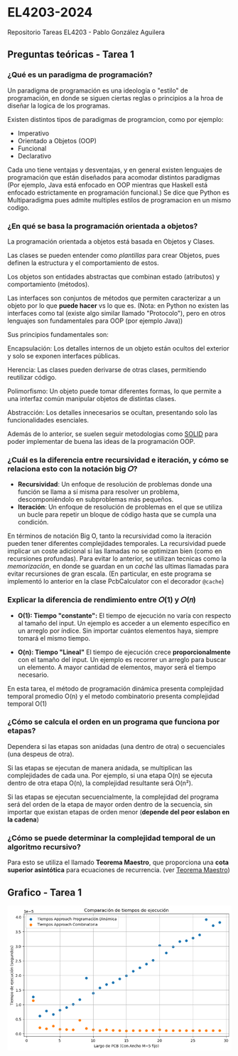 # EL4203-2024

Repositorio Tareas EL4203 - Pablo González Aguilera

## Preguntas teóricas - Tarea 1

### ¿Qué es un paradigma de programación?

Un paradigma de programación es una ideología o "estilo" de programación, en donde se siguen ciertas reglas o principios
a la hroa de diseñar
la logica de los programas.

Existen distintos tipos de paradigmas de programcion, como por ejemplo:

- Imperativo
- Orientado a Objetos (OOP)
- Funcional
- Declarativo

Cada uno tiene ventajas y desventajas, y en general existen lenguajes de programación que están diseñados para
acomodar distintos paradigmas (Por ejemplo, Java está enfocado en OOP mientras que Haskell está enfocado estrictamente
en
programación funcional.) Se dice que Python es Multiparadigma pues admite multiples estilos de programacion en un mismo
codigo.

### ¿En qué se basa la programación orientada a objetos?

La programación orientada a objetos está basada en Objetos y Clases.

Las clases se pueden entender como _plantillas_ para crear Objetos, pues definen la estructura
y el comportamiento de estos.

Los objetos son entidades abstractas que combinan estado (atributos) y comportamiento (métodos).

Las interfaces son conjuntos de métodos que permiten caracterizar a un objeto por lo que **puede hacer** vs lo que es.
(Nota: en Python no existen las interfaces como tal (existe algo similar llamado "Protocolo"), pero en otros lenguajes
son fundamentales para OOP (por ejemplo Java))

Sus principios fundamentales son:

Encapsulación: Los detalles internos de un objeto están ocultos del exterior y solo se exponen interfaces públicas.

Herencia: Las clases pueden derivarse de otras clases, permitiendo reutilizar código.

Polimorfismo: Un objeto puede tomar diferentes formas, lo que permite a una interfaz común manipular objetos de
distintas clases.

Abstracción: Los detalles innecesarios se ocultan, presentando solo las funcionalidades esenciales.

Además de lo anterior, se suelen seguir metodologias
como [SOLID](https://www.digitalocean.com/community/conceptual-articles/s-o-l-i-d-the-first-five-principles-of-object-oriented-design-es)
para poder implementar de buena las ideas de la programación OOP.

### ¿Cuál es la diferencia entre recursividad e iteración, y cómo se relaciona esto con la notación big 𝑂?

- **Recursividad**: Un enfoque de resolución de problemas donde una función se llama a sí misma para resolver un
  problema, descomponiéndolo en subproblemas más pequeños.
- **Iteración**: Un enfoque de resolución de problemas en el que se utiliza un bucle para repetir un bloque de código
  hasta que se cumpla una condición.

En términos de notación Big O, tanto la recursividad como la iteración pueden tener diferentes complejidades temporales.
La recursividad puede implicar un coste adicional si las llamadas no se optimizan bien (como en recursiones profundas).
Para evitar lo anterior, se utilizan tecnicas como la _memorización_, en donde se guardan en un _caché_ las ultimas
llamadas para evitar recursiones de gran escala. (En particular, en este programa se implementó lo anterior en la clase
PcbCalculator con el decorador `@cache`)

### Explicar la diferencia de rendimiento entre 𝑂(1) y 𝑂(𝑛)

- **O(1): Tiempo "constante":** El tiempo de ejecución no varía con respecto al tamaño del input. Un ejemplo es acceder
  a un elemento específico en un arreglo por índice. Sin importar cuántos elementos haya, siempre tomará el mismo
  tiempo.

- **O(n): Tiempo "Lineal"** El tiempo de ejecución crece **proporcionalmente** con el tamaño del input. Un ejemplo es
  recorrer un arreglo para buscar un elemento. A mayor cantidad de elementos, mayor será el tiempo necesario.

En esta tarea, el método de programación dinámica presenta complejidad temporal promedio O(n) y el metodo combinatorio
presenta complejidad temporal O(1)

### ¿Cómo se calcula el orden en un programa que funciona por etapas?

Dependera si las etapas son anidadas (una dentro de otra) o secuenciales (una despeus de otra).

Si las etapas se ejecutan de manera anidada, se multiplican las complejidades de cada una. Por
ejemplo, si una etapa O(n) se ejecuta dentro de otra etapa O(n), la complejidad resultante será O(n²).

Si las etapas se ejecutan secuencialmente, la complejidad del programa será del orden de la etapa de mayor orden dentro
de la secuencia, sin importar que existan etapas de orden menor (**depende del peor eslabon en la cadena**)

### ¿Cómo se puede determinar la complejidad temporal de un algoritmo recursivo?

Para esto se utiliza el llamado **Teorema Maestro**, que proporciona una **cota superior asintótica** para ecuaciones de
recurrencia. (ver [Teorema Maestro](https://es.wikipedia.org/wiki/Teorema_maestro))

## Grafico - Tarea 1

![Grafico Comparativo.png](Tarea1%2FGrafico%20Comparativo.png)